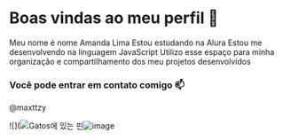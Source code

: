 # Boas vindas ao meu perfil 🤖
  Meu nome é nome Amanda Lima
Estou estudando na Alura
Estou me desenvolvendo na linguagem JavaScript
Utilizo esse espaço para minha organização e compartilhamento dos meu projetos desenvolvidos

### Você pode entrar em contato comigo 📫
@maxttzy 


![](<img src="https://i.pinimg.com/originals/ca/6c/74/ca6c744333366d89b3824449cb844c2e.gif" alt="Gatos에 있는 핀"/>![image](https://github.com/amandalimass/amandalima/assets/170428427/55542a4b-318d-4b56-bf92-6479de8ca584)

